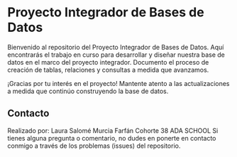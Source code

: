 # Proyecto Integrador de Bases de Datos

Bienvenido al repositorio del Proyecto Integrador de Bases de Datos. Aquí encontrarás el trabajo en curso para desarrollar y diseñar nuestra base de datos en el marco del proyecto integrador. Documento el proceso de creación de tablas, relaciones y consultas a medida que avanzamos.

¡Gracias por tu interés en el proyecto! Mantente atento a las actualizaciones a medida que continúo construyendo la base de datos.

## Contacto
Realizado por: Laura Salomé Murcia Farfán 
Cohorte 38 ADA SCHOOL
Si tienes alguna pregunta o comentario, no dudes en ponerte en contacto conmigo a través de los problemas (issues) del repositorio.

